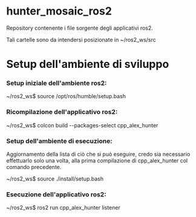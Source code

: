 # hunter_mosaic_ros2

Repository contenente i file sorgente degli applicativi ros2.

Tali cartelle sono da intendersi posizionate in ~/ros2_ws/src


# Setup dell'ambiente di sviluppo

### Setup iniziale dell'ambiente ros2:
  ~/ros2_ws$ source /opt/ros/humble/setup.bash

### Ricompilazione dell'applicativo ros2:
  ~/ros2_ws$ colcon build --packages-select cpp_alex_hunter

### Setup dell'ambiente di esecuzione:
Aggiornamento della lista di ciò che si può eseguire, credo sia necessario effettuarlo solo una volta, alla prima compilazione di cpp_alex_hunter col comando precedente.

  ~/ros2_ws$ source ./install/setup.bash

### Esecuzione dell'applicativo ros2:
  ~/ros2_ws$ ros2 run cpp_alex_hunter listener
